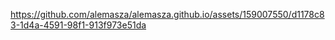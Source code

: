 https://github.com/alemasza/alemasza.github.io/assets/159007550/d1178c83-1d4a-4591-98f1-913f973e51da
